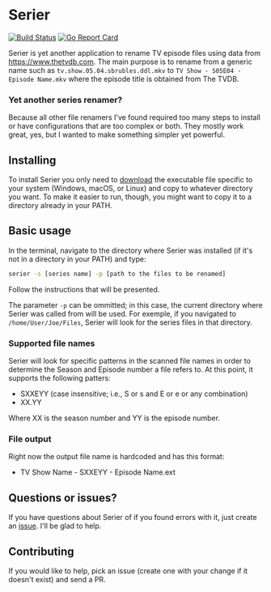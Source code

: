 # Serier

[![Build Status](https://travis-ci.com/lpoleto/serier.svg?branch=master)](https://travis-ci.com/lpoleto/serier)
[![Go Report Card](https://goreportcard.com/badge/github.com/lpoleto/serier)](https://goreportcard.com/report/github.com/lpoleto/serier)

Serier is yet another application to rename TV episode files using data from https://www.thetvdb.com.
The main purpose is to rename from a generic name such as `tv.show.05.04.sbrubles.ddl.mkv` to `TV Show - S05E04 - Episode Name.mkv` where the episode title is obtained from The TVDB.

### Yet another series renamer?
Because all other file renamers I've found required too many steps to install or have configurations that are too complex or both. They mostly work great, yes, but I wanted to make something simpler yet powerful.

## Installing
To install Serier you only need to [download](https://github.com/lpoleto/serier/releases) the executable file specific to your system (Windows, macOS, or Linux) and copy to whatever directory you want.
To make it easier to run, though, you might want to copy it to a directory already in your PATH.

## Basic usage
In the terminal, navigate to the directory where Serier was installed (if it's not in a directory in your PATH) and type:

```bash
serier -s [series name] -p [path to the files to be renamed]
``` 

Follow the instructions that will be presented.

The parameter `-p` can be ommitted; in this case, the current directory where Serier was called from will be used. For exemple, if you navigated to `/home/User/Joe/Files`, Serier will look for the series files in that directory.

### Supported file names
Serier will look for specific patterns in the scanned file names in order to determine the Season and Episode number a file refers to. At this point, it supports the following patters:

* SXXEYY (case insensitive; i.e., S or s and E or e or any combination)
* XX.YY

Where XX is the season number and YY is the episode number.

### File output
Right now the output file name is hardcoded and has this format:

* TV Show Name - SXXEYY - Episode Name.ext

## Questions or issues?
If you have questions about Serier of if you found errors with it, just create an [issue](https://github.com/lpoleto/serier/issues). I'll be glad to help.

## Contributing
If you would like to help, pick an issue (create one with your change if it doesn't exist) and send a PR.

